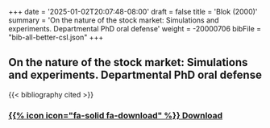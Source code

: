 +++
date = '2025-01-02T20:07:48-08:00'
draft = false
title = 'Blok (2000)'
summary = 'On the nature of the stock market: Simulations and experiments. Departmental PhD oral defense'
weight = -20000706
bibFile = "bib-all-better-csl.json"
+++
<!-- Must include "bib" in filename: https://labs.loupbrun.ca/hugo-cite/usage/ -->

## On the nature of the stock market: Simulations and experiments. Departmental PhD oral defense

<!-- 
{{< cite "blokNature2000" >}}
 -->
{{< bibliography cited >}}


### [{{% icon icon="fa-solid fa-download" %}} Download](../blok00.pdf)